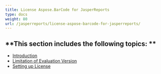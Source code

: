 ```yaml
---
title: License Aspose.BarCode for JasperReports
type: docs
weight: 80
url: /jasperreports/license-aspose-barcode-for-jasperreports/
---
```


**This section includes the following topics:
**
---------------------------------------------
- [Introduction](/barcode/jasperreports/introduction-html/)
- [Limitation of Evaluation Version](/barcode/jasperreports/evaluation-version-limitations-html/)
- [Setting up License](/barcode/jasperreports/applying-a-license-html/)
